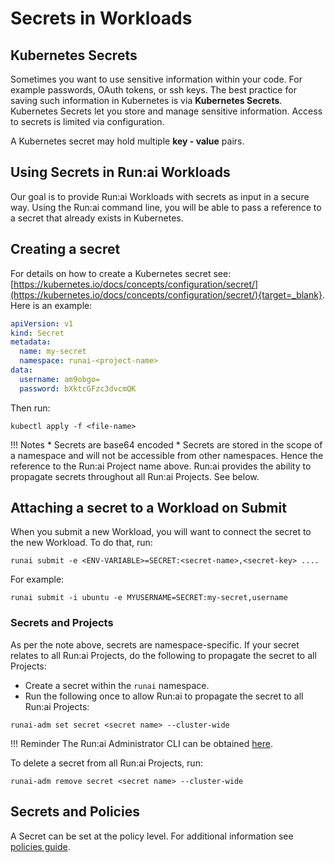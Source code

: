 # Secrets in Workloads

## Kubernetes Secrets

Sometimes you want to use sensitive information within your code. For example passwords, OAuth tokens, or ssh keys. The best practice for saving such information in Kubernetes is via **Kubernetes Secrets**. Kubernetes Secrets let you store and manage sensitive information. Access to secrets is limited via configuration.

A Kubernetes secret may hold multiple **key - value** pairs.

## Using Secrets in Run:ai Workloads

Our goal is to provide Run:ai Workloads with secrets as input in a secure way. Using the Run:ai command line, you will be able to pass a reference to a secret that already exists in Kubernetes.

## Creating a secret

For details on how to create a Kubernetes secret see: [https://kubernetes.io/docs/concepts/configuration/secret/](https://kubernetes.io/docs/concepts/configuration/secret/){target=_blank}. Here is an example:

``` YAML
apiVersion: v1
kind: Secret
metadata:
  name: my-secret
  namespace: runai-<project-name>
data:
  username: am9obgo=
  password: bXktcGFzc3dvcmQK
```

Then run:
```
kubectl apply -f <file-name>
```

!!! Notes
    * Secrets are base64 encoded
    * Secrets are stored in the scope of a namespace and will not be accessible from other namespaces. Hence the reference to the Run:ai Project name above. Run:ai provides the ability to propagate secrets throughout all Run:ai Projects. See below.

## Attaching a secret to a Workload on Submit

When you submit a new Workload, you will want to connect the secret to the new Workload. To do that, run:

```
runai submit -e <ENV-VARIABLE>=SECRET:<secret-name>,<secret-key> ....
```

For example:

```
runai submit -i ubuntu -e MYUSERNAME=SECRET:my-secret,username
```


### Secrets and Projects

<!-- !!! Important
    The feature described below is not enabled by default in Run:ai cluster installations -->

As per the note above, secrets are namespace-specific. If your secret relates to all Run:ai Projects, do the following to propagate the secret to all Projects:

* Create a secret within the `runai` namespace.
* Run the following once to allow Run:ai to propagate the secret to all Run:ai Projects:

```
runai-adm set secret <secret name> --cluster-wide
```

!!! Reminder
    The Run:ai Administrator CLI can be obtained [here](../../../admin/runai-setup/config/cli-admin-install.md).

To delete a secret from all Run:ai Projects, run:

```
runai-adm remove secret <secret name> --cluster-wide
```

## Secrets and Policies

A Secret can be set at the policy level. For additional information see [policies guide](/docs/platform-admin/workloads/policies/policies.md).
